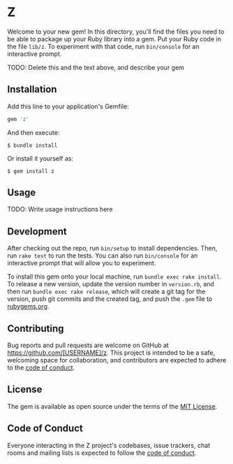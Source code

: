 # Z

Welcome to your new gem! In this directory, you'll find the files you need to be able to package up your Ruby library into a gem. Put your Ruby code in the file `lib/z`. To experiment with that code, run `bin/console` for an interactive prompt.

TODO: Delete this and the text above, and describe your gem

## Installation

Add this line to your application's Gemfile:

```ruby
gem 'z'
```

And then execute:

    $ bundle install

Or install it yourself as:

    $ gem install z

## Usage

TODO: Write usage instructions here

## Development

After checking out the repo, run `bin/setup` to install dependencies. Then, run `rake test` to run the tests. You can also run `bin/console` for an interactive prompt that will allow you to experiment.

To install this gem onto your local machine, run `bundle exec rake install`. To release a new version, update the version number in `version.rb`, and then run `bundle exec rake release`, which will create a git tag for the version, push git commits and the created tag, and push the `.gem` file to [rubygems.org](https://rubygems.org).

## Contributing

Bug reports and pull requests are welcome on GitHub at https://github.com/[USERNAME]/z. This project is intended to be a safe, welcoming space for collaboration, and contributors are expected to adhere to the [code of conduct](https://github.com/[USERNAME]/z/blob/main/CODE_OF_CONDUCT.md).

## License

The gem is available as open source under the terms of the [MIT License](https://opensource.org/licenses/MIT).

## Code of Conduct

Everyone interacting in the Z project's codebases, issue trackers, chat rooms and mailing lists is expected to follow the [code of conduct](https://github.com/[USERNAME]/z/blob/main/CODE_OF_CONDUCT.md).
